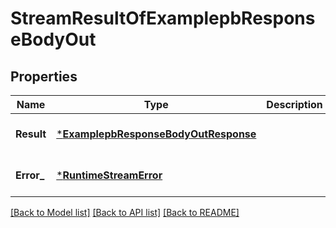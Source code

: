 # StreamResultOfExamplepbResponseBodyOut

## Properties
Name | Type | Description | Notes
------------ | ------------- | ------------- | -------------
**Result** | [***ExamplepbResponseBodyOutResponse**](examplepbResponseBodyOutResponse.md) |  | [optional] [default to null]
**Error_** | [***RuntimeStreamError**](runtimeStreamError.md) |  | [optional] [default to null]

[[Back to Model list]](../README.md#documentation-for-models) [[Back to API list]](../README.md#documentation-for-api-endpoints) [[Back to README]](../README.md)
